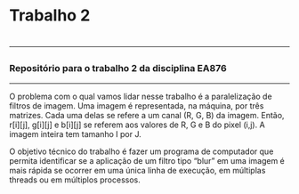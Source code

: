 <h1>Trabalho 2<h1>
<hr>
<h3> Repositório para o trabalho 2 da disciplina EA876 </h3>
<hr>
<p>O problema com o qual vamos lidar nesse trabalho é a paralelização de filtros de imagem. Uma imagem é representada, na máquina, por três matrizes. Cada uma delas se refere a um canal (R, G, B) da imagem. Então, r[i][j], g[i][j] e b[i][j] se referem aos valores de R, G e B do pixel (i,j). A imagem inteira tem tamanho I por J. </p>

<p>O objetivo técnico do trabalho é fazer um programa de computador que permita identificar se a aplicação de um filtro tipo “blur” em uma imagem é mais rápida se ocorrer em uma única linha de execução, em múltiplas threads ou em múltiplos 
processos. </p>
